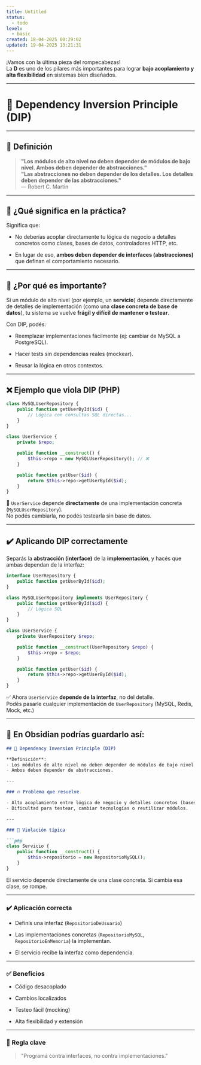 ```yaml
---
title: Untitled
status:
  - todo
level:
  - basic
created: 18-04-2025 00:29:02
updated: 19-04-2025 13:21:31
---
```


¡Vamos con la última pieza del rompecabezas!  
La **D** es uno de los pilares más importantes para lograr **bajo acoplamiento y alta flexibilidad** en sistemas bien diseñados.

---

# 🧩 Dependency Inversion Principle (DIP)

---

## 📖 Definición

> **"Los módulos de alto nivel no deben depender de módulos de bajo nivel. Ambos deben depender de abstracciones."**  
> **"Las abstracciones no deben depender de los detalles. Los detalles deben depender de las abstracciones."**  
> — Robert C. Martin

---

## 🧠 ¿Qué significa en la práctica?

Significa que:

- No deberías acoplar directamente tu lógica de negocio a detalles concretos como clases, bases de datos, controladores HTTP, etc.
    
- En lugar de eso, **ambos deben depender de interfaces (abstracciones)** que definan el comportamiento necesario.
    

---

## 📌 ¿Por qué es importante?

Si un módulo de alto nivel (por ejemplo, un **servicio**) depende directamente de detalles de implementación (como una **clase concreta de base de datos**), tu sistema se vuelve **frágil y difícil de mantener o testear**.

Con DIP, podés:

- Reemplazar implementaciones fácilmente (ej: cambiar de MySQL a PostgreSQL).
    
- Hacer tests sin dependencias reales (mockear).
    
- Reusar la lógica en otros contextos.
    

---

## ❌ Ejemplo que **viola DIP** (PHP)

```php
class MySQLUserRepository {
    public function getUserById($id) {
        // Lógica con consultas SQL directas...
    }
}

class UserService {
    private $repo;

    public function __construct() {
        $this->repo = new MySQLUserRepository(); // ❌
    }

    public function getUser($id) {
        return $this->repo->getUserById($id);
    }
}
```

🔴 `UserService` depende **directamente** de una implementación concreta (`MySQLUserRepository`).  
No podés cambiarla, no podés testearla sin base de datos.

---

## ✔️ Aplicando DIP correctamente

Separás la **abstracción (interface)** de la **implementación**, y hacés que ambas dependan de la interfaz:

```php
interface UserRepository {
    public function getUserById($id);
}

class MySQLUserRepository implements UserRepository {
    public function getUserById($id) {
        // Lógica SQL
    }
}

class UserService {
    private UserRepository $repo;

    public function __construct(UserRepository $repo) {
        $this->repo = $repo;
    }

    public function getUser($id) {
        return $this->repo->getUserById($id);
    }
}
```

✅ Ahora `UserService` **depende de la interfaz**, no del detalle.  
Podés pasarle cualquier implementación de `UserRepository` (MySQL, Redis, Mock, etc.)

---

## 🧱 En Obsidian podrías guardarlo así:

````markdown
## 🧩 Dependency Inversion Principle (DIP)

**Definición**:  
- Los módulos de alto nivel no deben depender de módulos de bajo nivel.  
- Ambos deben depender de abstracciones.

---

### 🔥 Problema que resuelve

- Alto acoplamiento entre lógica de negocio y detalles concretos (bases de datos, APIs, etc.).
- Dificultad para testear, cambiar tecnologías o reutilizar módulos.

---

### 🛑 Violación típica

```php
class Servicio {
    public function __construct() {
        $this->repositorio = new RepositorioMySQL();
    }
}
````

El servicio depende directamente de una clase concreta. Si cambia esa clase, se rompe.

---

### ✔️ Aplicación correcta

- Definís una interfaz (`RepositorioDeUsuario`)
    
- Las implementaciones concretas (`RepositorioMySQL`, `RepositorioEnMemoria`) la implementan.
    
- El servicio recibe la interfaz como dependencia.
    

---

### ✅ Beneficios

- Código desacoplado
    
- Cambios localizados
    
- Testeo fácil (mocking)
    
- Alta flexibilidad y extensión
    

---

### 🧠 Regla clave

> "Programá contra interfaces, no contra implementaciones."